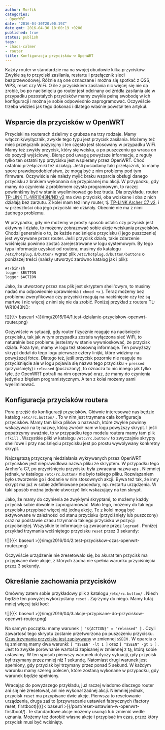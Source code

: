 ```yaml
---
author: Morfik
categories:
- OpenWRT
date: "2016-04-30T20:00:19Z"
date_gmt: 2016-04-30 18:00:19 +0200
published: true
status: publish
tags:
- chaos-calmer
- router
title: Konfiguracja przycisków w OpenWRT
---
```


Każdy router w standardzie ma na swojej obudowie kilka przycisków. Zwykle są to przyciski zasilania,
restartu i przełącznik sieci bezprzewodowej. Różnie są one oznaczane i można się spotkać z QSS, WPS,
reset czy WiFi. O ile z przyciskiem zasilania nic więcej się nie da zrobić, bo po naciśnięciu go
router jest odcinany od źródła zasilania ale w przypadku pozostałych przycisków mamy zwykle pełną
swobodę w ich konfiguracji i można je sobie odpowiednio zaprogramować. Oczywiście trzeba widzieć jak
tego dokonać i dlatego właśnie powstał ten artykuł.

<!--more-->
## Wsparcie dla przycisków w OpenWRT

Przyciski na routerach dzielimy z grubsza na trzy rodzaje. Mamy włącznik/wyłącznik, zwykle tego typu
jest przycisk zasilania. Możemy też mieć przełącznik pozycyjny i ten często jest stosowany w
przypadku WiFi. Mamy też zwykły przycisk, który się wciska, a po puszczeniu go wraca on do pozycji
wyjściowej. Biorąc pod uwagę powyższe informacje, z reguły tylko ten ostatni typ przycisku jest
wspierany przez OpenWRT. Choć ostatnio przełączniki też działają. Jeśli posiadamy taki przełącznik,
to mamy spore prawdopodobieństwo, że mogą być z nim problemy pod tym firmware. Oczywiście nie należy
mylić braku wsparcia obsługi danego przycisku z brakiem wykonania się przypisanej mu akcji. W
przypadku, gdy mamy do czynienia z problemem czysto programowym, to raczej powinniśmy być w stanie
wyeliminować go bez trudu. Dla przykładu, router [TP-LINK TL-WR1043N/ND
v2](http://www.tp-link.com.pl/products/details/TL-WR1043ND.html) ma dwa przyciski, oba wciskane i
oba z nich działają bez zarzutu. Z kolei mam też inny router, tj. [TP-LINK Archer C7
v2](http://www.tp-link.com.pl/products/details/Archer-C7.html), i w przeszłości oba jego przyciski
nie działały. Obecnie nie ma z nimi żadnego problemu.

W przypadku, gdy nie możemy w prosty sposób ustalić czy przycisk jest aktywny i działa, to możemy
zobrazować sobie akcje wciskania przycisków. Chodzi generalnie o to, że każde naciśnięcie przycisku
(i jego puszczenie) jest wykrywane przez router. Jeśli przycisk działa, takie zdarzenie wciśnięcia
powinno zostać zarejestrowane w logu systemowym. By tego typu informacje uzyskać od routera, musimy
do katalogu `/etc/hotplug.d/button/` wgrać plik `/etc/hotplug.d/button/buttons` o poniższej treści
(należy utworzyć zarówno katalog jak i plik):

    #!/bin/sh
    logger $BUTTON
    logger $ACTION

Jako, że utworzony przez nas plik jest skryptem shell'owym, to musimy nadać mu odpowiednie
uprawnienia ( `chmod +x` ). Teraz możemy bez problemu zweryfikować czy przyciski reagują na
naciśnięcie czy też są martwe i nic więcej z nimi się nie da zrobić. Poniżej przykład z routera
TL-WR1043ND:

![]({{< baseurl >}}/img/2016/04/1.test-dzialanie-przyciskow-openwrt-router.png)

Oczywiście w sytuacji, gdy router fizycznie reaguje na naciśnięcie przycisku, tak jak w tym
przypadku została wyłączona sieć WiFi, to naturalnie bez problemu jesteśmy w stanie wywnioskować, że
przycisk działa. Poza tym, mamy w logu też stosowną informacje. Ten powyższy skrypt dodał do tego
logu pierwsze cztery linijki, które widzimy na powyższej fotce. Dlatego też, jeśli przycisk pozornie
nie reaguje na przyciśnięcie ale w logu pojawia się nazwa tego przycisku + `pressed` (przyciśnięty)
i `released` (puszczony), to oznacza to nic innego jak tylko tyle, że OpenWRT potrafi na nim
operować oraz, że mamy do czynienia jedynie z błędem programistycznym. A ten z kolei możemy sami
wyeliminować.

## Konfiguracja przycisków routera

Pora przejść do konfiguracji przycisków. Głównie interesować nas będzie katalog `/etc/rc.button/` .
To w nim jest trzymana cała konfiguracja przycisków. Mamy tam kilka plików o nazwach, które zwykle
powinny wskazywać na tę nazwę, którą zwrócił nam w logu powyższy skrypt. I jeśli popatrzymy uważnie,
to w przypadku tego modelu routera mamy tam plik `rfkill` . Wszystkie pliki w katalogu
`/etc/rc.button/` to zwyczajnie skrypty shell'owe i przy naciśnięciu przycisku jest po prostu
wywoływany konkretny skrypt.

Najczęstszą przyczyną niedziałania wykrywanych przez OpenWRT przycisków jest nieprawidłowa nazwa
pliku ze skryptem. W przypadku tego Archer'a C7, po przyciśnięciu przycisku była zwracana nazwa
`wps` . Niemniej jednak, w katalogu `/etc/rc.button/` nie było takiego pliku. Rozwiązaniem było
utworzenie go i dodanie w nim stosownych akcji. Bywa też tak, że inny skrypt ma już w sobie
zdefiniowane procedury, np. restartu urządzenia. W taki sposób można jedynie utworzyć link
wskazujący na ten skrypt.

Jako, że mamy do czynienia ze zwykłymi skryptami, to możemy każdy przycisk sobie dowolnie
zaprogramować. Mało tego, możemy do takiego przycisku przypisać więcej niż jedną akcję. Te z kolei
mogą być aktywowane w zależności od stanu przycisku (przyciśnięty lub puszczony) oraz na podstawie
czasu trzymania takiego przycisku w pozycji przyciśniętej. Wszystkie te informacje są zwracane przez
`logread` . Poniżej przykład trzymania wciśniętego przycisku `reset` przez 3 sekundy:

![]({{< baseurl >}}/img/2016/04/2.test-przyciskow-czas-openwrt-router.png)

Oczywiście urządzenie nie zresetowało się, bo akurat ten przycisk ma przypisane dwie akcje, z
których żadna nie spełnia warunku przyciśnięcia przez 3 sekundy.

## Określanie zachowania przycisków

Omówmy zatem sobie przykładowy plik z katalogu `/etc/rc.button/` . Niech będzie ten powyżej
wykorzystany `reset` . Zajrzymy do niego. Mamy tutaj mniej więcej taki kod:

![]({{< baseurl >}}/img/2016/04/3.akcje-przypisane-do-przyciskow-openwrt-router.png)

Na samym początku mamy warunek `[ "${ACTION}" = "released" ]` . Czyli zawartość tego skryptu
zostanie przetworzona po puszczeniu przycisku. [Czas trzymania przycisku jest
zapisywany](https://wiki.openwrt.org/doc/howto/hardware.button) w zmiennej `$SEEN` . W oparciu o tę
zmienną mamy dwa warunki: `[ "$SEEN" -lt 1 ]` oraz `[ "$SEEN" -gt 5 ]` . Jest to zwykłe porównanie
wartości zapisanej w zmiennej z tą, którą sobie ustawimy. W ten sposób pierwszy warunek dotyczy
sytuacji, gdy przycisk był trzymany przez mniej niż 1 sekundę. Natomiast drugi warunek jest
spełniony, gdy przycisk był trzymany przez ponad 5 sekund. W każdym warunku mamy szereg poleceń,
które zostaną wykonane w przypadku, gdy warunek będzie spełniony.

Wracając do powyższego przykładu, już raczej wiadomo dlaczego router ani się nie zresetował, ani nie
wykonał żadnej akcji. Niemniej jednak, przycisk `reset` ma przypisane dwie akcje. Pierwsza to
resetowanie urządzenia, druga zaś to [przywracanie ustawień fabrycznych (factory reset,
firstboot)]({{< baseurl >}}/post/reset-ustawien-w-openwrt-firstboot/). Te standardowe akcje możemy
usunąć lub zmienić wedle uznania. Możemy też dorobić własne akcje i przypisać im czas, przez który
przycisk musi być wciśnięty.
